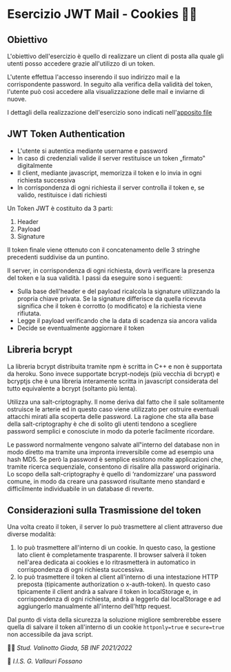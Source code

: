 # Esercizio JWT Mail - Cookies 🍪🍪

## Obiettivo   

L'obiettivo dell'esercizio è quello di realizzare un client di posta alla quale gli utenti posso accedere grazie all'utilizzo di un token.

L'utente effettua l'accesso inserendo il suo indirizzo mail e la corrispondente password. In seguito alla verifica della validità del token, l'utente può così accedere alla visualizzazione delle mail e inviarne di nuove.

I dettagli della realizzazione dell'esercizio sono indicati nell'[apposito file](https://github.com/vallauri-ict/tpsi-playground-Giada-Valinotto-1/blob/main/JWT/Esercizio%20JWT%20Mail/Esercizio%20JWT%20Mail.pdf)

## JWT Token Authentication
- L'utente si autentica mediante username e password
- In caso di credenziali valide il server restituisce un token „firmato‟ digitalmente
- Il client, mediante javascript, memorizza il token e lo invia in ogni richiesta successiva
- In corrispondenza di ogni richiesta il server controlla il token e, se valido, restituisce i dati richiesti

Un Token JWT è costituito da 3 parti:
1. Header
2. Payload
3. Signature

Il token finale viene ottenuto con il concatenamento delle 3 stringhe precedenti suddivise da un puntino.

Il server, in corrispondenza di ogni richiesta, dovrà verificare la presenza del token e la sua validità.
I passi da eseguire sono i seguenti:
- Sulla base dell'header e del payload ricalcola la signature utilizzando la propria chiave privata.
Se la signature differisce da quella ricevuta significa che il token è corrotto (o modificato) e la
richiesta viene rifiutata.
- Legge il payload verificando che la data di scadenza sia ancora valida
- Decide se eventualmente aggiornare il token
## Libreria bcrypt 
La libreria bcrypt distribuita tramite npm è scritta in C++ e non è supportata da heroku.
Sono invece supportate bcrypt-nodejs (più vecchia di bcrypt) e bcryptjs che è una libreria
interamente scritta in javascript considerata del tutto equivalente a bcrypt (soltanto più lenta). 

Utilizza una salt-criptography. Il nome deriva dal fatto che il sale solitamente ostruisce le arterie ed in
questo caso viene utilizzato per ostruire eventuali attacchi mirati alla scoperta delle password.
La ragione che sta alla base della salt-criptography è che di solito gli utenti tendono a scegliere
password semplici e conosciute in modo da poterle facilmente ricordare. 

Le password normalmente vengono salvate all‟interno del database non in modo diretto ma tramite una
impronta irreversibile come ad esempio una hash MD5. Se però la password è semplice esistono molte
applicazioni che, tramite ricerca sequenziale, consentono di risalire alla password originaria.
Lo scopo della salt-criptography è quello di ‘randomizzare’ una password comune, in modo da
creare una password risultante meno standard e difficilmente individuabile in un database di reverte. 

## Considerazioni sulla Trasmissione del token
Una volta creato il token, il server lo può trasmettere al client attraverso due diverse modalità:
1. lo può trasmettere all'interno di un cookie. In questo caso, la gestione lato client è
completamente trasparente. Il browser salverà il token nell'area dedicata ai cookies e lo
ritrasmetterà in automatico in corrispondenza di ogni richiesta successiva.
2. lo può trasmettere il token al client all'interno di una intestazione HTTP preposta (tipicamente
authorization o x-auth-token). In questo caso tipicamente il client andrà a salvare il token
in localStorage e, in corrispondenza di ogni richiesta, andrà a leggerlo dal localStorage e ad
aggiungerlo manualmente all'interno dell'http request.

Dal punto di vista della sicurezza la soluzione migliore sembrerebbe essere quella di salvare il token
all'interno di un cookie ```httponly=true``` e ```secure=true``` non accessibile da java script.

👩‍🎓 _Stud. Valinotto Giada, 5B INF 2021/2022_

🏫 _I.I.S. G. Vallauri Fossano_
